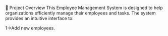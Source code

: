 📌 Project Overview
This Employee Management System is designed to help organizations efficiently manage their employees and tasks. The system provides an intuitive interface to:

1->Add new employees.
